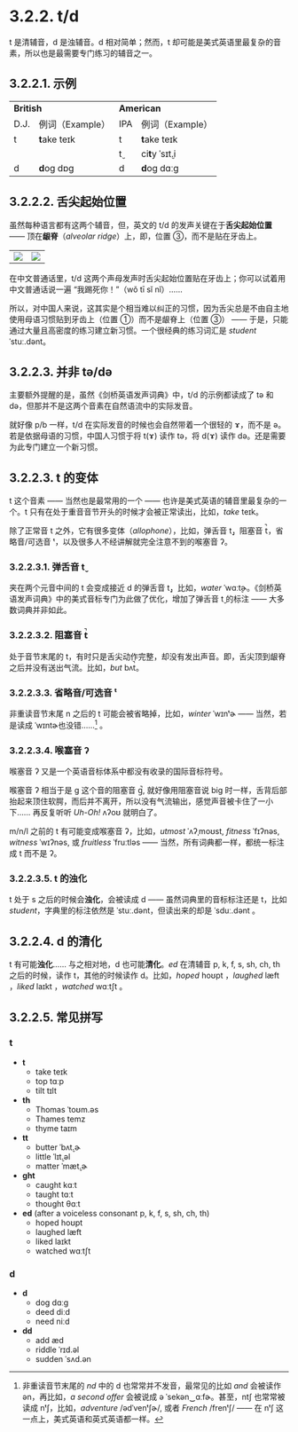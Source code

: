 # 3.2.2. <span class="pho">t</span>/<span class="pho">d</span>

<span class="pho">t</span> 是清辅音，<span class="pho">d</span> 是浊辅音。<span class="pho">d</span> 相对简单；然而，<span class="pho">t</span> 却可能是美式英语里最复杂的音素，所以也是最需要专门练习的辅音之一。

## 3.2.2.1. 示例

<table>
<tbody>
<tr>
<td colspan="2"><strong>British</strong></td>
<td colspan="2"><strong>American</strong></td>
</tr>
<tr>
<td>D.J.</td>
<td>例词（Example）</td>
<td>IPA</td>
<td>例词（Example）</td>
</tr>
<tr>
<td><span class="pho">t</span><span class="speak-word-inline" data-audio-uk-male="/audios/uk_phonetics_sound_town_2023feb.mp3"></span></td>
<td><b>t</b>ake <span class="pho alt">teɪk</span><span class="speak-word-inline" data-audio-uk-female="/audios/take-uk-female.mp3" data-audio-uk-male="/audios/take-uk-male.mp3"></span></td>
<td><span class="pho">t</span><span class="speak-word-inline" data-audio-us-male="/audios/us_phonetics_sound_town_2023feb.mp3"></span></td>
<td><b>t</b>ake <span class="pho alt">teɪk</span><span class="speak-word-inline" data-audio-us-female="/audios/take-us-female.mp3" data-audio-us-male="/audios/take-us-male.mp3"></span></td>
</tr>
<tr>
<td></td>
<td></td>
<td><span class="pho">t̬</span><span class="speak-word-inline" data-audio-us-male="/audios/us_phonetics_sound_cutting_2023feb.mp3"></span></td>
<td>ci<b>t</b>y <span class="pho alt">ˈsɪt̬.i</span><span class="speak-word-inline" data-audio-us-female="/audios/city-us-female.mp3" data-audio-us-male="/audios/city-us-male.mp3"></span></td>
</tr>
<tr>
<td><span class="pho">d</span><span class="speak-word-inline" data-audio-uk-male="/audios/uk_phonetics_sound_day_2023feb_001.mp3"></span></td>
<td><b>d</b>og <span class="pho alt">dɒɡ</span><span class="speak-word-inline" data-audio-uk-female="/audios/dog-uk-female.mp3" data-audio-uk-male="/audios/dog-uk-male.mp3"></span></td>
<td><span class="pho">d</span><span class="speak-word-inline" data-audio-us-male="/audios/us_phonetics_sound_day_2023feb_001.mp3"></span></td>
<td><b>d</b>og <span class="pho alt">dɑːɡ</span><span class="speak-word-inline" data-audio-us-female="/audios/dog-us-female.mp3" data-audio-us-male="/audios/dog-us-male.mp3"></span></td>
</tr>
</tbody>
</table>

## 3.2.2.2. 舌尖起始位置

虽然每种语言都有这两个辅音，但，英文的 <span class="pho">t/d</span> 的发声关键在于**舌尖起始位置** —— 顶在**龈脊**（*alveolar ridge*）上，即，位置 ③，而不是贴在牙齿上。

<table>
<tbody>
<tr>
<td><img src="/images/articulator-tongue-tip-positions.svg"></img></td>
<td><img src="/images/articulator-tongue-tip-td.svg"></img></td>
</tr>
</tbody>
</table>

在中文普通话里，<span class="pho">t/d</span> 这两个声母发声时舌尖起始位置贴在牙齿上；你可以试着用中文普通话说一遍 “我踢死你！”（<span class="pho">wǒ tī sǐ nǐ</span>）<span class="speak-word-inline" data-audio-other="/audios/我踢死你-zh-cn-male.mp3"></span>……

所以，对中国人来说，这其实是个相当难以纠正的习惯，因为舌尖总是不由自主地使用母语习惯贴到牙齿上（位置 ①）而不是龈脊上（位置 ③） —— 于是，只能通过大量且高密度的练习建立新习惯。一个很经典的练习词汇是 *student* <span class="pho alt">ˈstuː.dənt</span><span class="speak-word-inline" data-audio-us-male="/audios/student-us-male.mp3" data-audio-us-female="/audios/student-us-female.mp3"></span>。

## 3.2.2.3. 并非 <span class="pho">tə/də</span>

主要额外提醒的是，虽然《剑桥英语发声词典》中，<span class="pho">t/d</span> 的示例都读成了 <span class="pho">tə</span><span class="speak-word-inline" data-audio-us-male="/audios/us_phonetics_sound_town_2023feb.mp3"></span> 和 <span class="pho">də</span><span class="speak-word-inline" data-audio-us-male="/audios/us_phonetics_sound_day_2023feb_001.mp3"></span>，但那并不是这两个音素在自然语流中的实际发音。

就好像 <span class="pho">p/b</span> 一样，<span class="pho">t/d</span> 在实际发音的时候也会自然带着一个很轻的 <span class="pho">ɤ</span>，而不是 <span class="pho">ə</span>。若是依据母语的习惯，中国人习惯于将 <span class="pho">t(ɤ)</span> 读作 <span class="pho">tə</span>，将 <span class="pho">d(ɤ)</span> 读作 <span class="pho">də</span>。还是需要为此专门建立一个新习惯。

## 3.2.2.3. <span class="pho">t</span> 的变体

<span class="pho">t</span> 这个音素 —— 当然也是最常用的一个 —— 也许是美式英语的辅音里最复杂的一个。t 只有在处于重音音节开头的时候才会被正常读出，比如，*take* <span class="pho alt">teɪk</span><span class="speak-word-inline" data-audio-us-male="/audios/take-us-male.mp3" data-audio-us-female="/audios/take-us-female.mp3"></span>。

除了正常音 <span class="pho">t</span> 之外，它有很多变体（*allophone*），比如，弹舌音 <span class="pho">t̬</span>，阻塞音 <span class="pho">t̚</span>，省略音/可选音 <span class="pho">ᵗ</span>，以及很多人不经讲解就完全注意不到的喉塞音 <span class="pho">ʔ</span>。

### 3.2.2.3.1. 弹舌音 <span class="pho">t̬</span>

夹在两个元音中间的 <span class="pho">t</span> 会变成接近 <span class="pho">d</span> 的弹舌音 <span class="pho">t̬</span>，比如，*water* <span class="pho alt">ˈwɑːt̬ɚ</span><span class="speak-word-inline" data-audio-us-male="/audios/water-us-male.mp3" data-audio-us-female="/audios/water-us-female.mp3"></span>。《剑桥英语发声词典》中的美式音标专门为此做了优化，增加了弹舌音 <span class="pho">t̬</span> 的标注 —— 大多数词典并非如此。

### 3.2.2.3.2. 阻塞音 <span class="pho">t̚</span>

处于音节末尾的 <span class="pho">t</span>，有时只是舌尖动作完整，却没有发出声音。即，舌尖顶到龈脊之后并没有送出气流。比如，*but* <span class="pho alt">bʌt̚</span><span class="speak-word-inline" data-audio-us-male="/audios/but-stop-us-male.mp3" data-audio-us-female="/audios/but-stop-us-female.mp3"></span>。

### 3.2.2.3.3. 省略音/可选音 <span class="pho">ᵗ</span>

非重读音节末尾 <span class="pho">n</span> 之后的 <span class="pho">t</span> 可能会被省略掉，比如，*winter* <span class="pho alt">ˈwɪnᵗɚ</span><span class="speak-word-inline" data-audio-us-male="/audios/winter-optional-us-male.mp3" data-audio-us-female="/audios/winter-optional-us-female.mp3"></span> —— 当然，若是读成 <span class="pho alt">ˈwɪntɚ</span><span class="speak-word-inline" data-audio-us-male="/audios/winter-us-male.mp3" data-audio-us-female="/audios/winter-us-female.mp3"></span>也没错……[^1] 。

### 3.2.2.3.4. 喉塞音 <span class="pho">ʔ</span>

喉塞音 <span class="pho">ʔ</span> 又是一个英语音标体系中都没有收录的国际音标符号。

喉塞音 <span class="pho">ʔ</span> 相当于是 <span class="pho">g</span> 这个音的阻塞音 <span class="pho">g̚</span>, 就好像用阻塞音说 big 时一样，舌背后部抬起来顶住软腭，而后并不离开，所以没有气流输出，感觉声音被卡住了一小下…… 再反复听听 *Uh-Oh!* <span class="pho alt">ʌʔoʊ</span><span class="speak-word-inline" data-audio-us-female="/audios/Uh-Oh.mp3"></span> 就明白了。

<span class="pho">m/n/l</span> 之前的 <span class="pho">t</span> 有可能变成喉塞音 <span class="pho">ʔ</span>，比如，*utmost* <span class="pho alt">ˈʌʔˌmoʊst</span><span class="speak-word-inline" data-audio-us-male="/audios/utmost-us-male.mp3" data-audio-us-female="/audios/utmost-us-female.mp3"></span>, *fitness* <span class="pho alt">ˈfɪʔnəs</span><span class="speak-word-inline" data-audio-us-male="/audios/fitness-us-male.mp3" data-audio-us-female="/audios/fitness-us-female.mp3"></span>, *witness* <span class="pho alt">ˈwɪʔnəs</span><span class="speak-word-inline" data-audio-us-male="/audios/witness-us-male.mp3" data-audio-us-female="/audios/witness-us-female.mp3"></span>, 或 *fruitless* <span class="pho alt">ˈfruːtləs</span><span class="speak-word-inline" data-audio-us-male="/audios/fruitless-us-male.mp3" data-audio-us-female="/audios/fruitless-us-female.mp3"></span> —— 当然，所有词典都一样，都统一标注成 <span class="pho">t</span> 而不是 <span class="pho">ʔ</span>。

### 3.2.2.3.5. <span class="pho">t</span> 的浊化

<span class="pho">t</span> 处于 <span class="pho">s</span> 之后的时候会**浊化**，会被读成 <span class="pho">d</span> —— 虽然词典里的音标标注还是 <span class="pho">t</span>，比如 *student*，字典里的标注依然是 <span class="pho alt">ˈstuː.dənt</span>，但读出来的却是 <span class="pho alt">ˈsduː.dənt</span><span class="speak-word-inline" data-audio-us-male="/audios/student-us-male.mp3" data-audio-us-female="/audios/student-us-female.mp3"></span>
。

## 3.2.2.4. <span class="pho">d</span> 的清化

<span class="pho">t</span> 有可能**浊化**…… 与之相对地，<span class="pho">d</span> 也可能**清化**。*ed* 在清辅音 <span class="pho">p</span>, <span class="pho">k</span>, <span class="pho">f</span>, <span class="pho">s</span>, <span class="pho">sh</span>, <span class="pho">ch</span>, <span class="pho">th</span> 之后的时候，读作 <span class="pho">t</span>，其他的时候读作 <span class="pho">d</span>。比如，*hoped* <span class="pho alt">hoʊpt</span> <span class="speak-word-inline" data-audio-us-male="/audios/hoped-us-male.mp3" data-audio-us-female="/audios/hoped-us-female.mp3"></span>，*laughed* <span class="pho alt">læft</span> <span class="speak-word-inline" data-audio-us-male="/audios/laughed-us-male.mp3" data-audio-us-female="/audios/laughed-us-female.mp3"></span>，*liked* <span class="pho alt">laɪkt</span> <span class="speak-word-inline" data-audio-us-male="/audios/liked-us-male.mp3" data-audio-us-female="/audios/liked-us-female.mp3"></span>，*watched* <span class="pho alt">wɑːtʃt</span> <span class="speak-word-inline" data-audio-us-male="/audios/watched-us-male.mp3" data-audio-us-female="/audios/watched-us-female.mp3"></span>。

## 3.2.2.5. 常见拼写

### <span class="pho">t</span>

* **t**
  * take <span class="pho alt">teɪk</span> <span class="speak-word-inline" data-audio-us-male="/audios/take-us-male.mp3" data-audio-us-female="/audios/take-us-female.mp3"></span>
  * top <span class="pho alt">tɑːp</span> <span class="speak-word-inline" data-audio-us-male="/audios/top-us-male.mp3" data-audio-us-female="/audios/top-us-female.mp3"></span>
  * tilt <span class="pho alt">tɪlt</span> <span class="speak-word-inline" data-audio-us-male="/audios/tilt-us-male.mp3" data-audio-us-female="/audios/tilt-us-female.mp3"></span>
* **th**
  * Thomas <span class="pho alt">ˈtoʊm.əs</span> <span class="speak-word-inline" data-audio-us-male="/audios/thomas-us-male.mp3" data-audio-us-female="/audios/thomas-us-female.mp3"></span>
  * Thames <span class="pho alt">temz</span> <span class="speak-word-inline" data-audio-us-male="/audios/thames-us-male.mp3" data-audio-us-female="/audios/thames-us-female.mp3"></span>
  * thyme <span class="pho alt">taɪm</span> <span class="speak-word-inline" data-audio-us-male="/audios/thyme-us-male.mp3" data-audio-us-female="/audios/thyme-us-female.mp3"></span>
* **tt**
  * butter <span class="pho alt">ˈbʌt̬.ɚ</span> <span class="speak-word-inline" data-audio-us-male="/audios/butter-us-male.mp3" data-audio-us-female="/audios/butter-us-female.mp3"></span>
  * little <span class="pho alt">ˈlɪt̬.əl</span> <span class="speak-word-inline" data-audio-us-male="/audios/little-us-male.mp3" data-audio-us-female="/audios/little-us-female.mp3"></span>
  * matter <span class="pho alt">ˈmæt̬.ɚ</span> <span class="speak-word-inline" data-audio-us-male="/audios/matter-us-male.mp3" data-audio-us-female="/audios/matter-us-female.mp3"></span>
* **ght**
  * caught <span class="pho alt">kɑːt</span> <span class="speak-word-inline" data-audio-us-male="/audios/caught-us-male.mp3" data-audio-us-female="/audios/caught-us-female.mp3"></span>
  * taught <span class="pho alt">tɑːt</span> <span class="speak-word-inline" data-audio-us-male="/audios/taught-us-male.mp3" data-audio-us-female="/audios/taught-us-female.mp3"></span>
  * thought <span class="pho alt">θɑːt</span> <span class="speak-word-inline" data-audio-us-male="/audios/thought-us-male.mp3" data-audio-us-female="/audios/thought-us-female.mp3"></span>
* **ed** (after a voiceless consonant <span class="pho">p, k, f, s, sh, ch, th</span>)
  * hoped <span class="pho alt">hoʊpt</span> <span class="speak-word-inline" data-audio-us-male="/audios/hoped-us-male.mp3" data-audio-us-female="/audios/hoped-us-female.mp3"></span>
  * laughed <span class="pho alt">læft</span> <span class="speak-word-inline" data-audio-us-male="/audios/laughed-us-male.mp3" data-audio-us-female="/audios/laughed-us-female.mp3"></span>
  * liked <span class="pho alt">laɪkt</span> <span class="speak-word-inline" data-audio-us-male="/audios/liked-us-male.mp3" data-audio-us-female="/audios/liked-us-female.mp3"></span>
  * watched <span class="pho alt">wɑːtʃt</span> <span class="speak-word-inline" data-audio-us-male="/audios/watched-us-male.mp3" data-audio-us-female="/audios/watched-us-female.mp3"></span>

### <span class="pho">d</span>

* **d**
  * dog <span class="pho alt">dɑːɡ</span> <span class="speak-word-inline" data-audio-us-male="/audios/dog-us-male.mp3" data-audio-us-female="/audios/dog-us-female.mp3"></span>
  * deed <span class="pho alt">diːd</span> <span class="speak-word-inline" data-audio-us-male="/audios/deed-us-male.mp3" data-audio-us-female="/audios/deed-us-female.mp3"></span>
  * need <span class="pho alt">niːd</span> <span class="speak-word-inline" data-audio-us-male="/audios/need-us-male.mp3" data-audio-us-female="/audios/need-us-female.mp3"></span>
* **dd**
  * add <span class="pho alt">æd</span> <span class="speak-word-inline" data-audio-us-male="/audios/add-us-male.mp3" data-audio-us-female="/audios/add-us-female.mp3"></span>
  * riddle <span class="pho alt">ˈrɪd.əl</span> <span class="speak-word-inline" data-audio-us-male="/audios/riddle-us-male.mp3" data-audio-us-female="/audios/riddle-us-female.mp3"></span>
  * sudden <span class="pho alt">ˈsʌd.ən</span> <span class="speak-word-inline" data-audio-us-male="/audios/sudden-us-male.mp3" data-audio-us-female="/audios/sudden-us-female.mp3"></span>

[^1]: 非重读音节末尾的 *nd* 中的 <span class="pho">d</span> 也常常并不发音，最常见的比如 *and* 会被读作 <span class="pho alt">ən</span>，再比如，*a second offer* 会被说成 <span class="pho alt">ə ˈsekən‿ɑːfɚ</span>。甚至，<span class="pho">ntʃ</span> 也常常被读成 <span class="pho">nᵗʃ</span>，比如，*adventure* <span class="pho">/ədˈvenᵗʃɚ/</span>, 或者 *French* <span class="pho">/frenᵗʃ/</span> —— 在 <span class="pho">nᵗʃ</span> 这一点上，美式英语和英式英语都一样。